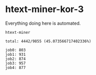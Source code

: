 # htext-miner-kor-3

Everything doing here is automated.

```
htext-miner

total: 4442/9855 (45.073566717402336%)

job0: 803
job1: 931
job2: 874
job3: 957
job4: 877
```